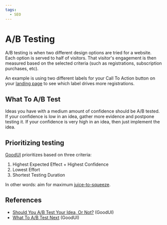 ```yaml
---
tags:
  - SEO
---
```


# A/B Testing

A/B testing is when two different design options are tried for a website. Each
option is served to half of visitors. That visitor's engagement is then measured
based on the selected criteria (such as registrations, subscription purchases,
etc).

An example is using two different labels for your Call To Action button on your
[landing page](/design/landing-pages.md) to see which label drives more
registrations.

## What To A/B Test

Ideas you have with a medium amount of confidence should be A/B tested. If your
confidence is low in an idea, gather more evidence and postpone testing it. If
your confidence is very high in an idea, then just implement the idea.

## Prioritizing testing

[GoodUI](https://goodui.org) prioritizes based on three criteria:

1. Highest Expected Effect + Highest Confidence
2. Lowest Effort
3. Shortest Testing Duration

In other words: aim for maximum
[juice-to-squeeze](/writing/juice-to-squeeze.md).

## References

- [Should You A/B Test Your Idea, Or Not?](https://goodui.org/blog/should-you-ab-test-your-idea-or-not/)
  (GoodUI)
- [What To A/B Test Next](https://goodui.org/blog/what-to-test-next/) (GoodUI)

